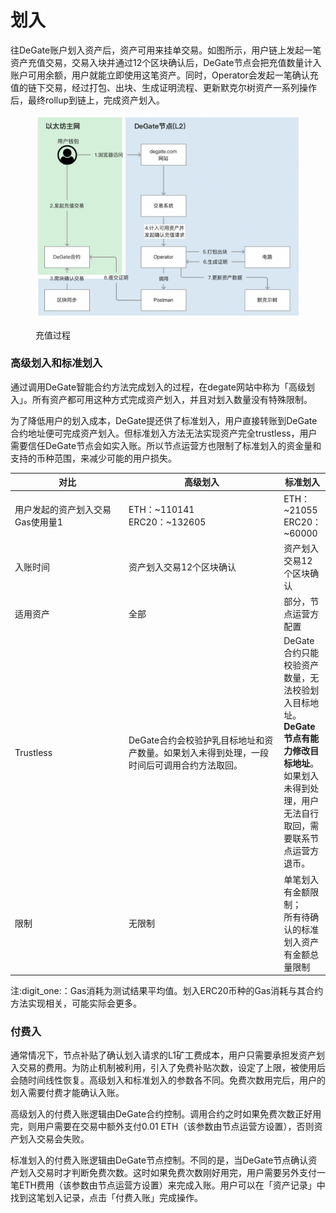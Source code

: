 # 划入

往DeGate账户划入资产后，资产可用来挂单交易。如图所示，用户链上发起一笔资产充值交易，交易入块并通过12个区块确认后，DeGate节点会把充值数量计入账户可用余额，用户就能立即使用这笔资产。同时，Operator会发起一笔确认充值的链下交易，经过打包、出块、生成证明流程、更新默克尔树资产一系列操作后，最终rollup到链上，完成资产划入。

<figure><img src="../.gitbook/assets/Screen Shot 2022-10-07 at 13.09.58.png" alt=""><figcaption><p>充值过程</p></figcaption></figure>

### 高级划入和标准划入

通过调用DeGate智能合约方法完成划入的过程，在degate网站中称为「高级划入」。所有资产都可用这种方式完成资产划入，并且对划入数量没有特殊限制。

为了降低用户的划入成本，DeGate提还供了标准划入，用户直接转账到DeGate合约地址便可完成资产划入。但标准划入方法无法实现资产完全trustless，用户需要信任DeGate节点会如实入账。所以节点运营方也限制了标准划入的资金量和支持的币种范围，来减少可能的用户损失。

<table><thead><tr><th width="195">对比</th><th width="277">高级划入</th><th>标准划入</th></tr></thead><tbody><tr><td>用户发起的资产划入交易Gas使用量<span data-gb-custom-inline data-tag="emoji" data-code="0031">1</span></td><td>ETH：~110141<br>ERC20：~132605</td><td>ETH：~21055<br>ERC20：~60000</td></tr><tr><td>入账时间</td><td>资产划入交易12个区块确认</td><td>资产划入交易12个区块确认</td></tr><tr><td>适用资产</td><td>全部</td><td>部分，节点运营方配置</td></tr><tr><td>Trustless</td><td>DeGate合约会校验护乳目标地址和资产数量。如果划入未得到处理，一段时间后可调用合约方法取回。</td><td>DeGate合约只能校验资产数量，无法校验划入目标地址。<strong>DeGate节点有能力修改目标地址</strong>。如果划入未得到处理，用户无法自行取回，需要联系节点运营方退币。</td></tr><tr><td>限制</td><td>无限制</td><td>单笔划入有金额限制；<br>所有待确认的标准划入资产有金额总量限制</td></tr></tbody></table>

注:digit\_one:：Gas消耗为测试结果平均值。划入ERC20币种的Gas消耗与其合约方法实现相关，可能实际会更多。

### 付费入

通常情况下，节点补贴了确认划入请求的L1矿工费成本，用户只需要承担发资产划入交易的费用。为防止机制被利用，引入了免费补贴次数，设定了上限，被使用后会随时间线性恢复。高级划入和标准划入的参数各不同。免费次数用完后，用户的划入需要付费才能确认入账。

高级划入的付费入账逻辑由DeGate合约控制。调用合约之时如果免费次数正好用完，则用户需要在交易中额外支付0.01 ETH（该参数由节点运营方设置），否则资产划入交易会失败。

标准划入的付费入账逻辑由DeGate节点控制。不同的是，当DeGate节点确认资产划入交易时才判断免费次数。这时如果免费次数刚好用完，用户需要另外支付一笔ETH费用（该参数由节点运营方设置）来完成入账。用户可以在「资产记录」中找到这笔划入记录，点击「付费入账」完成操作。
